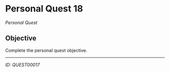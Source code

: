 # Personal Quest 18

*Personal Quest*

## Objective
Complete the personal quest objective.

---
*ID: QUEST00017*